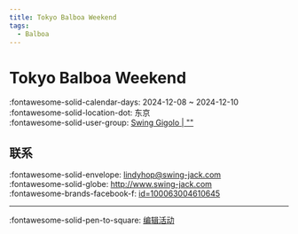 ```yaml
---
title: Tokyo Balboa Weekend
tags:
  - Balboa
---
```


# Tokyo Balboa Weekend 

:fontawesome-solid-calendar-days: 2024-12-08 ~ 2024-12-10  
:fontawesome-solid-location-dot: 东京  
:fontawesome-solid-user-group: [Swing Gigolo | ""](https://swing.kids/ja_JP/swing-gigolo)  


## 联系

:fontawesome-solid-envelope: <lindyhop@swing-jack.com>  
:fontawesome-solid-globe: <http://www.swing-jack.com>  
:fontawesome-brands-facebook-f: [id=100063004610645](https://www.facebook.com/profile.php?id=100063004610645)  

---

:fontawesome-solid-pen-to-square: [编辑活动](https://github.com/swingdance/events/issues/new?assignees=&labels=update+event&projects=&template=03-update_entity.yml&title=Update%20Event%3A%20ja_JP%20%E2%80%A2%20Tokyo%20Balboa%20Weekend&region=ja_JP&year=2024&id=tokyo-balboa-weekend&name=Tokyo%20Balboa%20Weekend&org_id=swing-gigolo)
